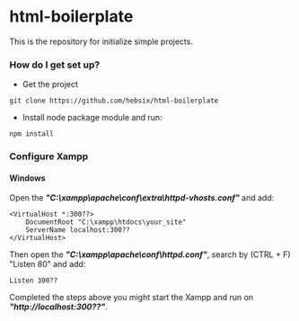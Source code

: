 # html-boilerplate

This is the repository for initialize simple projects.


### How do I get set up? ###

* Get the project
```
git clone https://github.com/hebsix/html-boilerplate
```

* Install node package module and run:
```
npm install
``` 

### Configure Xampp ###

#### Windows

Open the ***"C:\xampp\apache\conf\extra\httpd-vhosts.conf"*** and add:

```
<VirtualHost *:300??>
    DocumentRoot "C:\xampp\htdocs\your_site"
    ServerName localhost:300??
</VirtualHost>
```

Then open the ***"C:\xampp\apache\conf\httpd.conf"***, search by (CTRL + F) "Listen 80" and add:

```
Listen 300??
```

Completed the steps above you might start the Xampp and run on ***"http://localhost:300??"***.